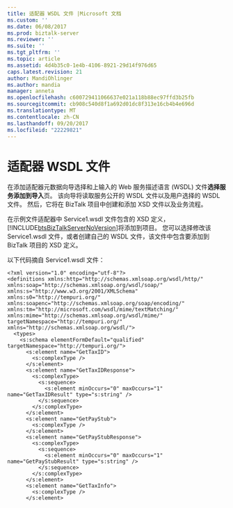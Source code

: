 ```yaml
---
title: 适配器 WSDL 文件 |Microsoft 文档
ms.custom: ''
ms.date: 06/08/2017
ms.prod: biztalk-server
ms.reviewer: ''
ms.suite: ''
ms.tgt_pltfrm: ''
ms.topic: article
ms.assetid: 4d4b35c0-1e4b-4106-8921-29d14f976d65
caps.latest.revision: 21
author: MandiOhlinger
ms.author: mandia
manager: anneta
ms.openlocfilehash: c600729411066637e021a118b88ec97ffd3b25fb
ms.sourcegitcommit: cb908c540d8f1a692d01dc8f313e16cb4b4e696d
ms.translationtype: MT
ms.contentlocale: zh-CN
ms.lasthandoff: 09/20/2017
ms.locfileid: "22229821"
---
```

# <a name="adapter-wsdl-files"></a>适配器 WSDL 文件
在添加适配器元数据向导选择和上输入的 Web 服务描述语言 (WSDL) 文件**选择服务添加到导入**页。 该向导将读取服务公开的 WSDL 文件以及用户选择的 WSDL 文件。 然后，它将在 BizTalk 项目中创建和添加 XSD 文件以及业务流程。  
  
 在示例文件适配器中 Service1.wsdl 文件包含的 XSD 定义，[!INCLUDE[btsBizTalkServerNoVersion](../includes/btsbiztalkservernoversion-md.md)]将添加到项目。 您可以选择修改该 Service1.wsdl 文件，或者创建自己的 WSDL 文件，该文件中包含要添加到 BizTalk 项目的 XSD 定义。  
  
 以下代码摘自 Service1.wsdl 文件：  
  
```  
<?xml version="1.0" encoding="utf-8"?>  
<definitions xmlns:http="http://schemas.xmlsoap.org/wsdl/http/" xmlns:soap="http://schemas.xmlsoap.org/wsdl/soap/" xmlns:s="http://www.w3.org/2001/XMLSchema" xmlns:s0="http://tempuri.org/" xmlns:soapenc="http://schemas.xmlsoap.org/soap/encoding/" xmlns:tm="http://microsoft.com/wsdl/mime/textMatching/" xmlns:mime="http://schemas.xmlsoap.org/wsdl/mime/" targetNamespace="http://tempuri.org/" xmlns="http://schemas.xmlsoap.org/wsdl/">  
  <types>  
    <s:schema elementFormDefault="qualified" targetNamespace="http://tempuri.org/">  
      <s:element name="GetTaxID">  
        <s:complexType />  
      </s:element>  
      <s:element name="GetTaxIDResponse">  
        <s:complexType>  
          <s:sequence>  
            <s:element minOccurs="0" maxOccurs="1" name="GetTaxIDResult" type="s:string" />  
          </s:sequence>  
        </s:complexType>  
      </s:element>  
      <s:element name="GetPayStub">  
        <s:complexType />  
      </s:element>  
      <s:element name="GetPayStubResponse">  
        <s:complexType>  
          <s:sequence>  
            <s:element minOccurs="0" maxOccurs="1" name="GetPayStubResult" type="s:string" />  
          </s:sequence>  
        </s:complexType>  
      </s:element>  
      <s:element name="GetTaxInfo">  
        <s:complexType />  
      </s:element>  
  
```